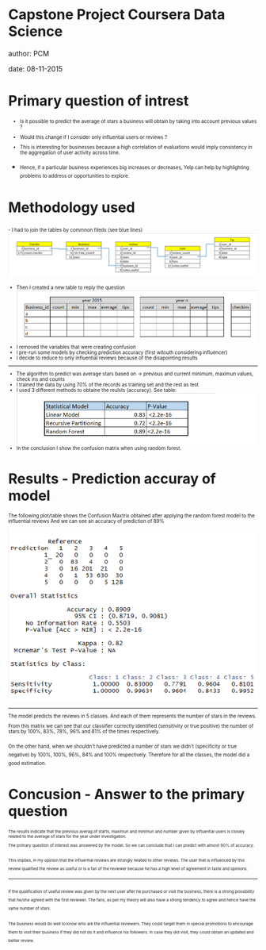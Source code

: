 Capstone Project Coursera Data Science
========================================================





author: PCM

date: 08-11-2015


Primary question of intrest
========================================================
<small><small>
- Is it possible to predict the average of stars a business will obtain by taking into account previous values ? 

- Would this change if I consider only influential users or reviews ? 

- This is interesting for businesses because a high correlation of evaluations would imply consistency in the aggregation of user activity across time. 

- Hence, if a particular business experiences big increases or decreases, Yelp can help by highlighting problems to address or opportunities to explore.
</small></small>

Methodology used
========================================================
<small><small>- I had to join the tables by commnon fileds (see blue lines)
![alt text](InitialTableLink.png)
- Then I created a new table to reply the question
![alt text](newformat.png) 
- I removed the variables that were creating confusion 
- I pre-run some models by checking prediction accuracy (first witouth considering influencer)
- I decide to reduce to only influential reviews because of the disapointing results
***
 
- The algorithm to predict was average stars based on -> previous and current minimum, maximun values, check ins and counts 
- I trained the data by using 70% of the records as training set and the rest as test
- I used 3 different methods to obtaine the reulsts (accuracy). See table:
![alt text](AccuracyAfter.png)
- In the conclusion I show the confusion matrix when using random forest.




</small></small>

Results - Prediction accuray of model 
========================================================
<small><small>

The following plot/table shows the Confusion Maxtrix obtained after applying the random forest model to the influential reviews
And we can see an accuracy of prediction of 89%

![alt text](Confusionmatrixlast.png)

***

The model predicts the reviews in 5 classes. And each of them represents the number of stars in the reviews.

From this matrix we can see that our classifier correctly identified (sensitivity or true positive) the number of stars by 100%, 83%, 78%, 96% and 81% of the times respectively. 

On the other hand, when we shouldn't have predicted a number of stars we didn't (specificity or true negative) by 100%, 100%, 96%, 84% and 100% respectively. Therefore for all the classes, the model did a good estimation.
</small></small>




Concusion - Answer to the primary question
====================================
<small><small><small>

The results indicate that the previous averag of starts, maximun and minimun and number given by influential users is closely related to the average of stars for the year under investigation.

The primary question of interest was answered by the model. So we can conclude that I can predict with almost 90% of accuracy.

This implies, in my opinion that the influential reviews are strongly related to other reviews. The user that is influenced by this review qualified the review as useful or is a fan of the reviewer because he has a high level of agreement in taste and opinions. 
</small></small></small>

***

<small><small><small>
If the qualification of useful review was given by the next user after he purchased or visit the business, there is a strong possibility that he/she agreed with the first reviewer. The fans, as per my theory will also have a strong tendency to agree and hence have the same number of stars.

The business would do well to know who are the influential reviewers. They could target them in special promotions to encourage them to visit their business if they did not do it and influence his followers. In case they did visit, they could obtain an updated and better review.
</small></small></small>
